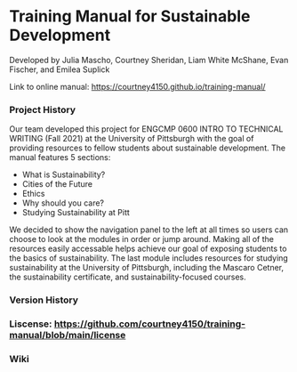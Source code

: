 # Training Manual for Sustainable Development

Developed by Julia Mascho, Courtney Sheridan, Liam White McShane, Evan Fischer, and Emilea Suplick

Link to online manual: https://courtney4150.github.io/training-manual/

### Project History
Our team developed this project for ENGCMP 0600 INTRO TO TECHNICAL WRITING (Fall 2021) at the University of Pittsburgh with the goal of providing resources to fellow students about sustainable development. The manual features 5 sections: 
* What is Sustainability?
* Cities of the Future
* Ethics
* Why should you care?
* Studying Sustainability at Pitt

We decided to show the navigation panel to the left at all times so users can choose to look at the modules in order or jump around. Making all of the resources easily accessable helps achieve our goal of exposing students to the basics of sustainability. The last module includes resources for studying sustainability at the University of Pittsburgh, including the Mascaro Cetner, the sustainability certificate, and sustainability-focused courses.

### Version History


### Liscense: https://github.com/courtney4150/training-manual/blob/main/license


### Wiki
